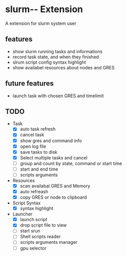 # slurm-- Extension

A extension for slurm system user

## features

- show slurm running tasks and informations
- record task state, and when they finished
- slrum script config syntax highlight
- show availabel resources about nodes and GRES

## future features

- launch task with chosen GRES and timelimit

## TODO

- Task
  - [X] auto task refresh
  - [X] cancel task
  - [X] show gres and command info
  - [X] open log file
  - [X] save tasks to disk
  - [X] Select multiple tasks and cancel
  - [ ] group and count by state, command or start time
  - [ ] start and end time
  - [ ] scripts arguments
- Resources
  - [X] scan availabal GRES and Memory
  - [X] auto refreash
  - [X] copy GRES or node to clipboard
- Script Syntax
  - [X] syntax highlight
- Launcher
  - [X] launch script
  - [X] drop script file to view
  - [ ] start srun
  - [ ] Shell scripts reader
  - [ ] scripts arguments manager
  - [ ] gpu selector

